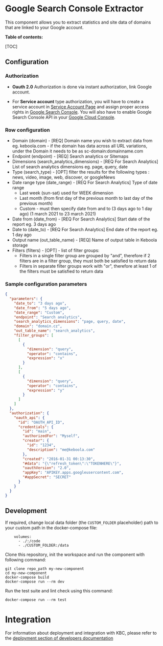 # Google Search Console Extractor
This component allows you to extract statistics and site data of domains that are linked to your Google account.

**Table of contents:**  
  
[TOC]

## Configuration

### Authorization

- **Oauth 2.0** Authorization is done via instant authorization, link Google account.

- For **Service account** type authorization, you will have to create a service account in [Service Account Page](https://console.cloud.google.com/projectselector2/iam-admin/serviceaccounts?supportedpurview=project) and assign proper access rights in [Google Search Console](https://search.google.com/u/1/search-console/users).
You will also have to enable Google Search Console API in your [Google Cloud Console](https://console.cloud.google.com/apis/dashboard).

### Row configuration

 - Domain (domain) - [REQ] Domain name you wish to extract data from eg. keboola.com - if the domain has data across all URL variations, under the Domain it needs to be as sc-domain:domainname.com
 - Endpoint (endpoint) - [REQ] Search analytics or Sitemaps
 - Dimensions (search_analytics_dimensions) - [REQ For Search Analytics] List of search analytics dimensions eg. page, query, date
 - Type (search_type) - [OPT] filter the results for the following types : news, video, image, web, discover, or googleNews
 - Date range type (date_range) - [REQ For Search Analytics] Type of date range
    - Last week (sun-sat) used for WEEK dimension
    - Last month (from first day of the previous month to last day of the previous month)
    - Custom - must then specify date from and to (3 days ago to 1 day ago) (1 march 2021 to 23 march 2021)
 - Date from (date_from) - [REQ For Search Analytics] Start date of the report eg. 3 days ago
 - Date to (date_to) - [REQ For Search Analytics] End date of the report eg. 1 day ago
 - Output name (out_table_name) - [REQ] Name of output table in Keboola storage
 - Filters (filters) - [OPT] - list of filter groups:
      - Filters in a single filter group are grouped by "and", therefore if 2 filters are in a filter group, they must both be satisfied to return data
      - Filters in separate filter groups work with "or", therefore at least 1 of the filters must be satisfied to return data
   


### Sample configuration parameters

```json
{
  "parameters": {
    "date_to": "3 days ago",
    "date_from": "5 days ago",
    "date_range": "Custom",
    "endpoint": "Search analytics",
    "search_analytics_dimensions": "page, query, date",
    "domain": "domain.cz",
    "out_table_name": "search_analytics",
    "filter_groups": [
      [
        {
          "dimension": "query",
          "operator": "contains",
          "expression": "x"
        }
      ],
      [
        {
          "dimension": "query",
          "operator": "contains",
          "expression": "y"
        }
      ]
    ]
  },
  "authorization": {
    "oauth_api": {
      "id": "OAUTH_API_ID",
      "credentials": {
        "id": "main",
        "authorizedFor": "Myself",
        "creator": {
          "id": "1234",
          "description": "me@keboola.com"
        },
        "created": "2016-01-31 00:13:30",
        "#data": "{\"refresh_token\":\"TOKENHERE\"}",
        "oauthVersion": "2.0",
        "appKey": "APIKEY.apps.googleusercontent.com",
        "#appSecret": "SECRET"
      }
    }
  }
}
```

Development
-----------

If required, change local data folder (the `CUSTOM_FOLDER` placeholder) path to
your custom path in the docker-compose file:

~~~~~~~~~~~~~~~~~~~~~~~~~~~~~~~~~~~~~~~~~~~~~~~~~~~~~~~~~~~~~~~~~~~~~~~~~~~~~~~~
    volumes:
      - ./:/code
      - ./CUSTOM_FOLDER:/data
~~~~~~~~~~~~~~~~~~~~~~~~~~~~~~~~~~~~~~~~~~~~~~~~~~~~~~~~~~~~~~~~~~~~~~~~~~~~~~~~

Clone this repository, init the workspace and run the component with following
command:

~~~~~~~~~~~~~~~~~~~~~~~~~~~~~~~~~~~~~~~~~~~~~~~~~~~~~~~~~~~~~~~~~~~~~~~~~~~~~~~~
git clone repo_path my-new-component
cd my-new-component
docker-compose build
docker-compose run --rm dev
~~~~~~~~~~~~~~~~~~~~~~~~~~~~~~~~~~~~~~~~~~~~~~~~~~~~~~~~~~~~~~~~~~~~~~~~~~~~~~~~

Run the test suite and lint check using this command:

~~~~~~~~~~~~~~~~~~~~~~~~~~~~~~~~~~~~~~~~~~~~~~~~~~~~~~~~~~~~~~~~~~~~~~~~~~~~~~~~
docker-compose run --rm test
~~~~~~~~~~~~~~~~~~~~~~~~~~~~~~~~~~~~~~~~~~~~~~~~~~~~~~~~~~~~~~~~~~~~~~~~~~~~~~~~

Integration
===========

For information about deployment and integration with KBC, please refer to the
[deployment section of developers
documentation](https://developers.keboola.com/extend/component/deployment/)